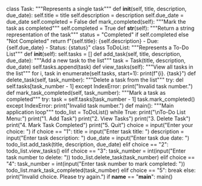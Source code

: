 class Task:
    """Represents a single task"""
    def __init__(self, title, description, due_date):
        self.title = title
        self.description = description
        self.due_date = due_date
        self.completed = False
    def mark_completed(self):
        """Mark the task as completed"""
        self.completed = True
    def __str__(self):
        """Return a string representation of the task"""
        status = "Completed" if self.completed else "Not Completed"
        return f"{self.title}: {self.description} - Due: {self.due_date} - Status: {status}"
class ToDoList:
    """Represents a To-Do List"""
    def __init__(self):
        self.tasks = []
    def add_task(self, title, description, due_date):
        """Add a new task to the list"""
        task = Task(title, description, due_date)
        self.tasks.append(task)
    def view_tasks(self):
        """View all tasks in the list"""
        for i, task in enumerate(self.tasks, start=1):
            print(f"{i}. {task}")
    def delete_task(self, task_number):
        """Delete a task from the list"""
        try:
            del self.tasks[task_number - 1]
        except IndexError:
            print("Invalid task number.")
    def mark_task_completed(self, task_number):
        """Mark a task as completed"""
        try:
            task = self.tasks[task_number - 1]
            task.mark_completed()
        except IndexError:
            print("Invalid task number.")
def main():
    """Main application loop"""
    todo_list = ToDoList()
    while True:
        print("\nTo-Do List Menu:")
        print("1. Add Task")
        print("2. View Tasks")
        print("3. Delete Task")
        print("4. Mark Task Completed")
        print("5. Quit")
        choice = input("Enter your choice: ")
        if choice == "1":
            title = input("Enter task title: ")
            description = input("Enter task description: ")
            due_date = input("Enter task due date: ")
            todo_list.add_task(title, description, due_date)
        elif choice == "2":
            todo_list.view_tasks()
        elif choice == "3":
            task_number = int(input("Enter task number to delete: "))
            todo_list.delete_task(task_number)
        elif choice == "4":
            task_number = int(input("Enter task number to mark completed: "))
            todo_list.mark_task_completed(task_number)
        elif choice == "5":
            break
        else:
            print("Invalid choice. Please try again.")
if __name__ == "__main__":
    main()
